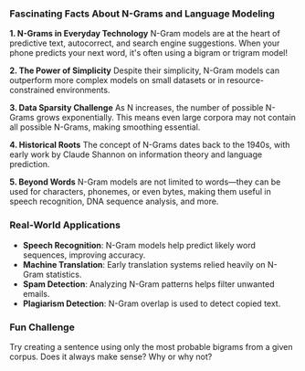### Fascinating Facts About N-Grams and Language Modeling

**1. N-Grams in Everyday Technology**
N-Gram models are at the heart of predictive text, autocorrect, and search engine suggestions. When your phone predicts your next word, it's often using a bigram or trigram model!

**2. The Power of Simplicity**
Despite their simplicity, N-Gram models can outperform more complex models on small datasets or in resource-constrained environments.

**3. Data Sparsity Challenge**
As N increases, the number of possible N-Grams grows exponentially. This means even large corpora may not contain all possible N-Grams, making smoothing essential.

**4. Historical Roots**
The concept of N-Grams dates back to the 1940s, with early work by Claude Shannon on information theory and language prediction.

**5. Beyond Words**
N-Gram models are not limited to words—they can be used for characters, phonemes, or even bytes, making them useful in speech recognition, DNA sequence analysis, and more.

### Real-World Applications

- **Speech Recognition**: N-Gram models help predict likely word sequences, improving accuracy.
- **Machine Translation**: Early translation systems relied heavily on N-Gram statistics.
- **Spam Detection**: Analyzing N-Gram patterns helps filter unwanted emails.
- **Plagiarism Detection**: N-Gram overlap is used to detect copied text.

### Fun Challenge

Try creating a sentence using only the most probable bigrams from a given corpus. Does it always make sense? Why or why not?
